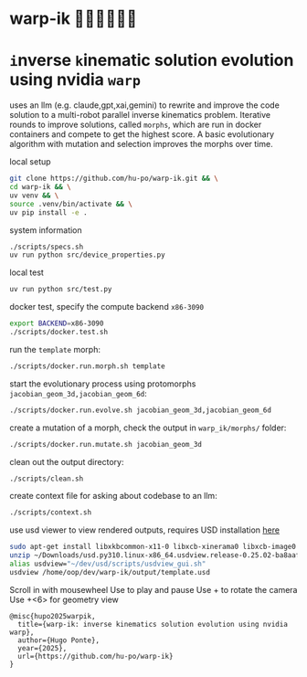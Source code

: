 # warp-ik 🦾🦾🦾🦾🦾🦾

# `i`nverse `k`inematic solution evolution using nvidia `warp`

uses an llm (e.g. claude,gpt,xai,gemini) to rewrite and improve the code solution to a multi-robot parallel inverse kinematics problem. Iterative rounds to improve solutions, called `morphs`, which are run in docker containers and compete to get the highest score. A basic evolutionary algorithm with mutation and selection improves the morphs over time.

local setup

```bash
git clone https://github.com/hu-po/warp-ik.git && \
cd warp-ik && \
uv venv && \
source .venv/bin/activate && \
uv pip install -e .
```

system information

```bash
./scripts/specs.sh
uv run python src/device_properties.py
```

local test

```bash
uv run python src/test.py
```

docker test, specify the compute backend `x86-3090`

```bash
export BACKEND=x86-3090
./scripts/docker.test.sh
```   

run the `template` morph:

```bash
./scripts/docker.run.morph.sh template
```

start the evolutionary process using protomorphs `jacobian_geom_3d,jacobian_geom_6d`:

```bash
./scripts/docker.run.evolve.sh jacobian_geom_3d,jacobian_geom_6d
```

create a mutation of a morph, check the output in `warp_ik/morphs/` folder:

```bash
./scripts/docker.run.mutate.sh jacobian_geom_3d
```

clean out the output directory:

```bash
./scripts/clean.sh
```

create context file for asking about codebase to an llm:

```bash
./scripts/context.sh
```

use usd viewer to view rendered outputs, requires USD installation [here](https://developer.nvidia.com/usd?sortBy=developer_learning_library%2Fsort%2Ffeatured_in.usd_resources%3Adesc%2Ctitle%3Aasc#section-getting-started)

```bash
sudo apt-get install libxkbcommon-x11-0 libxcb-xinerama0 libxcb-image0 libxcb-shape0 libxcb-render-util0 libxcb-icccm4 libxcb-keysyms1
unzip ~/Downloads/usd.py310.linux-x86_64.usdview.release-0.25.02-ba8aaf1f.zip -d ~/dev/usd
alias usdview="~/dev/usd/scripts/usdview_gui.sh"
usdview /home/oop/dev/warp-ik/output/template.usd
```

Scroll in with mousewheel
Use <space> to play and pause
Use <alt>+<left click> to rotate the camera
Use <ctrl>+<6> for geometry view


```
@misc{hupo2025warpik,
  title={warp-ik: inverse kinematics solution evolution using nvidia warp},
  author={Hugo Ponte},
  year={2025},
  url={https://github.com/hu-po/warp-ik}
}
```
